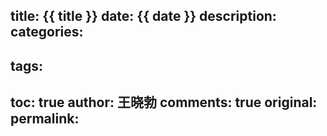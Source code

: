 title: {{ title }}
date: {{ date }}
description:
categories:
-
tags:
-
toc: true
author: 王晓勃
comments: true
original:
permalink:
---

<!-- more -->

